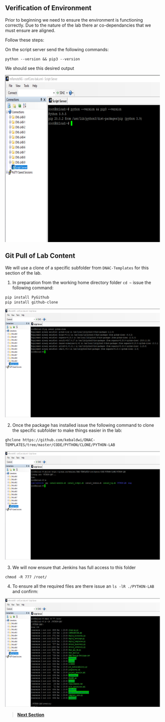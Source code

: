 ## Verification of Environment

Prior to beginning we need to ensure the environment is functioning correctly. Due to the nature of the lab there ar co-dependancies that we must ensure are aligned.

Follow these steps:

On the script server send the following commands:

```SHELL
python --version && pip3 --version
```
We should see this desired output

<p align="center"><img src="../assets/versions.png" width="800" height="543.27"></p>

## Git Pull of Lab Content

We will use a clone of a specific subfolder from `DNAC-Templates` for this section of the lab.

1. In preparation from the working home directory folder `cd ~` issue the following command:

```SHELL
pip install PyGithub
pip install github-clone
```

<p align="center"><img src="../assets/gitclone-install.png" width="800" height="352.81"></p>

2. Once the package has installed issue the following command to clone the specific subfolder to make things easier in the lab:

```SHELL
ghclone https://github.com/kebaldwi/DNAC-TEMPLATES/tree/master/CODE/PYTHON/CLONE/PYTHON-LAB
```
<p align="center"><img src="../assets/clone-directory.png" width="800" height="352.81"></p>

3. We will now ensure that Jenkins has full access to this folder

```SHELL
chmod -R 777 /root/
```

4. To ensure all the required files are there issue an `ls -lR ./PYTHON-LAB` and confirm:

<p align="center"><img src="../assets/directory-permissions.png" width="800" height="352.81"></p>

> [**Next Section**](./06-setuplab.md)